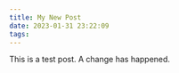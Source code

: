 ```yaml
---
title: My New Post
date: 2023-01-31 23:22:09
tags:
---
```


This is a test post. A change has happened.